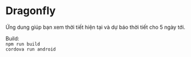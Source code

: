 # Dragonfly
Ứng dung giúp bạn xem thời tiết hiện tại và dự báo thời tiết cho 5 ngày tới.

Build:\
`npm run build`\
`cordova run android`